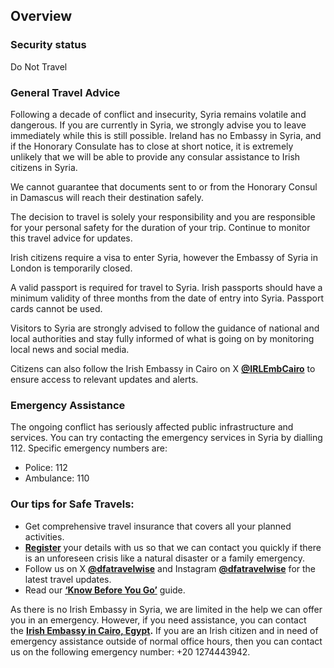 ## Overview

### **Security status**

Do Not Travel

### **General Travel Advice**

Following a decade of conflict and insecurity, Syria remains volatile and dangerous. If you are currently in Syria, we strongly advise you to leave immediately while this is still possible. Ireland has no Embassy in Syria, and if the Honorary Consulate has to close at short notice, it is extremely unlikely that we will be able to provide any consular assistance to Irish citizens in Syria.

We cannot guarantee that documents sent to or from the Honorary Consul in Damascus will reach their destination safely.

The decision to travel is solely your responsibility and you are responsible for your personal safety for the duration of your trip. Continue to monitor this travel advice for updates.

Irish citizens require a visa to enter Syria, however the Embassy of Syria in London is temporarily closed.

A valid passport is required for travel to Syria. Irish passports should have a minimum validity of three months from the date of entry into Syria. Passport cards cannot be used.

Visitors to Syria are strongly advised to follow the guidance of national and local authorities and stay fully informed of what is going on by monitoring local news and social media.

Citizens can also follow the Irish Embassy in Cairo on X [**@IRLEmbCairo**](https://twitter.com/IRLEmbCairo) to ensure access to relevant updates and alerts.

### **Emergency Assistance**

The ongoing conflict has seriously affected public infrastructure and services. You can try contacting the emergency services in Syria by dialling 112. Specific emergency numbers are:

* Police: 112
* Ambulance: 110

### **Our tips for Safe Travels:**

* Get comprehensive travel insurance that covers all your planned activities.
* [**Register**](/en/dfa/overseas-travel/citizens-registration/) your details with us so that we can contact you quickly if there is an unforeseen crisis like a natural disaster or a family emergency.
* Follow us on X [**@dfatravelwise**](https://www.twitter.com/DFATravelWise) and Instagram [**@dfatravelwise**](https://www.instagram.com/dfatravelwise/) for the latest travel updates.
* Read our [**‘Know Before You Go’**](/en/dfa/overseas-travel/know-before-you-go/) guide.

As there is no Irish Embassy in Syria, we are limited in the help we can offer you in an emergency. However, if you need assistance, you can contact the [**Irish Embassy in Cairo, Egypt**](/en/egypt/cairo/)**.** If you are an Irish citizen and in need of emergency assistance outside of normal office hours, then you can contact us on the following emergency number: +20 1274443942.